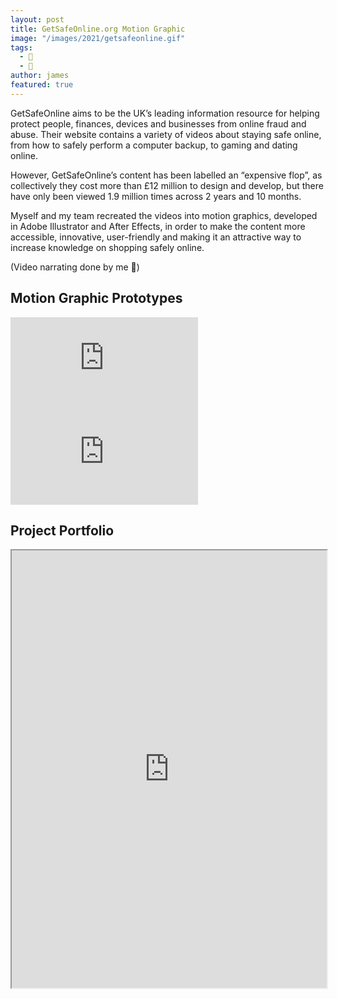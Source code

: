 ```yaml
---
layout: post
title: GetSafeOnline.org Motion Graphic
image: "/images/2021/getsafeonline.gif"
tags:
  - 📼
  - 🎨
author: james
featured: true
---
```

GetSafeOnline aims to be the UK’s leading information resource for helping protect people, finances, devices and businesses from online fraud and abuse. Their website contains a variety of videos about staying safe online, from how to safely perform a computer backup, to gaming and dating online.

However, GetSafeOnline’s content has been labelled an “expensive flop”, as collectively they cost more than £12 million to design and develop, but there have only been viewed 1.9 million times across 2 years and 10 months.

Myself and my team recreated the videos into motion graphics, developed in Adobe Illustrator and After Effects, in order to make the content more accessible, innovative, user-friendly and making it an attractive way to increase knowledge on shopping safely online.

(Video narrating done by me 😬)

## Motion Graphic Prototypes

<div class='embed-container'><iframe src='https://www.youtube.com/embed/NG_lLFoceBQ?autoplay=0&loop=1' frameborder='0' allowfullscreen></iframe></div>

<div class='embed-container'><iframe src='https://www.youtube.com/embed/zAKLM2uOVB0?autoplay=0&loop=1' frameborder='0' allowfullscreen></iframe></div>



## Project Portfolio

<iframe src="https://drive.google.com/file/d/1-2_eNzvcfURHuDNI03cKCP99Vf-XY_AW/preview" width="100%" height="700"></iframe>
